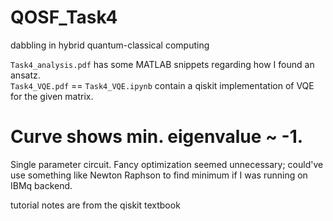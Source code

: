# QOSF_Task4
dabbling in hybrid quantum-classical computing

`Task4_analysis.pdf` has some MATLAB snippets regarding how I found an ansatz.  
`Task4_VQE.pdf` == `Task4_VQE.ipynb` contain a qiskit implementation of VQE for the given matrix.
# Curve shows min. eigenvalue ~ -1.
Single parameter circuit. Fancy optimization seemed unnecessary; could've use something like Newton Raphson to find minimum if I was running on IBMq backend.

tutorial notes are from the qiskit textbook
